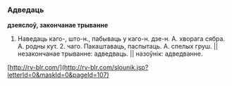### Адведаць
**дзеяслоў, закончанае трыванне**

1. Наведаць каго-, што-н., пабываць у каго-н. дзе-н. А. хворага сябра. А. родны кут. 2. чаго. Пакаштаваць, паспытаць. А. спелых груш. || незакончанае трыванне: адведваць. || назоўнік: адведванне.

<a rel="author">[http://rv-blr.com/](http://rv-blr.com/slounik.jsp?letterId=0&maskId=0&pageId=107)</a>
